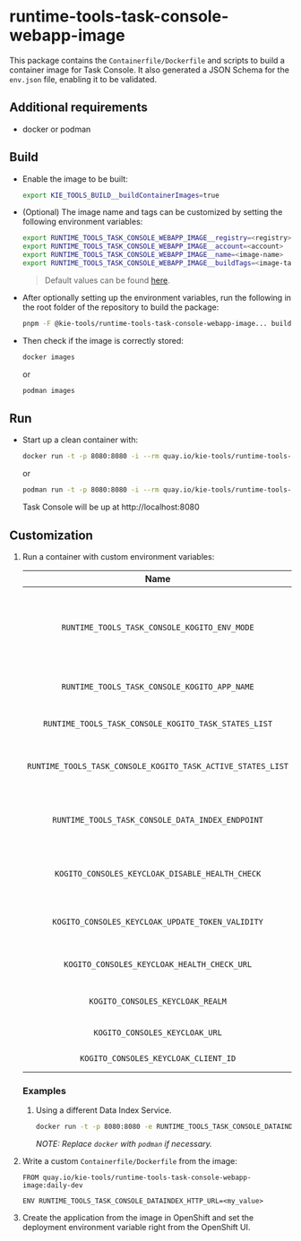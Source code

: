 # runtime-tools-task-console-webapp-image

This package contains the `Containerfile/Dockerfile` and scripts to build a container image for Task Console. It also generated a JSON Schema for the `env.json` file, enabling it to be validated.

## Additional requirements

- docker or podman

## Build

- Enable the image to be built:

  ```bash
  export KIE_TOOLS_BUILD__buildContainerImages=true
  ```

- (Optional) The image name and tags can be customized by setting the following environment variables:

  ```bash
  export RUNTIME_TOOLS_TASK_CONSOLE_WEBAPP_IMAGE__registry=<registry>
  export RUNTIME_TOOLS_TASK_CONSOLE_WEBAPP_IMAGE__account=<account>
  export RUNTIME_TOOLS_TASK_CONSOLE_WEBAPP_IMAGE__name=<image-name>
  export RUNTIME_TOOLS_TASK_CONSOLE_WEBAPP_IMAGE__buildTags=<image-tags>
  ```

  > Default values can be found [here](./env/index.js).

- After optionally setting up the environment variables, run the following in the root folder of the repository to build the package:

  ```bash
  pnpm -F @kie-tools/runtime-tools-task-console-webapp-image... build:prod
  ```

- Then check if the image is correctly stored:

  ```bash
  docker images
  ```

  or

  ```bash
  podman images
  ```

## Run

- Start up a clean container with:

  ```bash
  docker run -t -p 8080:8080 -i --rm quay.io/kie-tools/runtime-tools-task-console-image:daily-dev
  ```

  or

  ```bash
  podman run -t -p 8080:8080 -i --rm quay.io/kie-tools/runtime-tools-task-console-image:daily-dev
  ```

  Task Console will be up at http://localhost:8080

## Customization

1. Run a container with custom environment variables:

   [comment]: <> (//TODO: Use EnvJson.schema.json to generate this documentation somehow.. See https://github.com/kiegroup/kie-issues/issues/16)

   |                            Name                             |                          Description                          |                                         Default                                         |
   | :---------------------------------------------------------: | :-----------------------------------------------------------: | :-------------------------------------------------------------------------------------: |
   |        `RUNTIME_TOOLS_TASK_CONSOLE_KOGITO_ENV_MODE`         | Env Mode: "PROD" or "DEV". PROD enables Keycloak integration. | See [ defaultEnvJson.ts ](../runtime-tools-task-console-webapp/build/defaultEnvJson.js) |
   |        `RUNTIME_TOOLS_TASK_CONSOLE_KOGITO_APP_NAME`         |                    Task Console app name.                     | See [ defaultEnvJson.ts ](../runtime-tools-task-console-webapp/build/defaultEnvJson.js) |
   |    `RUNTIME_TOOLS_TASK_CONSOLE_KOGITO_TASK_STATES_LIST`     |                   Pre-selected task states.                   | See [ defaultEnvJson.ts ](../runtime-tools-task-console-webapp/build/defaultEnvJson.js) |
   | `RUNTIME_TOOLS_TASK_CONSOLE_KOGITO_TASK_ACTIVE_STATES_LIST` |               Pre-selected task active states.                | See [ defaultEnvJson.ts ](../runtime-tools-task-console-webapp/build/defaultEnvJson.js) |
   |      `RUNTIME_TOOLS_TASK_CONSOLE_DATA_INDEX_ENDPOINT`       |        The URL that points to the Data Index service.         | See [ defaultEnvJson.ts ](../runtime-tools-task-console-webapp/build/defaultEnvJson.js) |
   |       `KOGITO_CONSOLES_KEYCLOAK_DISABLE_HEALTH_CHECK`       |                Disables Keycloak health-check.                | See [ defaultEnvJson.ts ](../runtime-tools-task-console-webapp/build/defaultEnvJson.js) |
   |      `KOGITO_CONSOLES_KEYCLOAK_UPDATE_TOKEN_VALIDITY`       |               Update token validity in minutes.               | See [ defaultEnvJson.ts ](../runtime-tools-task-console-webapp/build/defaultEnvJson.js) |
   |         `KOGITO_CONSOLES_KEYCLOAK_HEALTH_CHECK_URL`         |                  Keycloak health-check URL.                   | See [ defaultEnvJson.ts ](../runtime-tools-task-console-webapp/build/defaultEnvJson.js) |
   |              `KOGITO_CONSOLES_KEYCLOAK_REALM`               |                     Keycloak realm name.                      | See [ defaultEnvJson.ts ](../runtime-tools-task-console-webapp/build/defaultEnvJson.js) |
   |               `KOGITO_CONSOLES_KEYCLOAK_URL`                |                      Keycloak auth URL.                       | See [ defaultEnvJson.ts ](../runtime-tools-task-console-webapp/build/defaultEnvJson.js) |
   |            `KOGITO_CONSOLES_KEYCLOAK_CLIENT_ID`             |                      Keycloak Client ID.                      | See [ defaultEnvJson.ts ](../runtime-tools-task-console-webapp/build/defaultEnvJson.js) |

   ### Examples

   1. Using a different Data Index Service.

      ```bash
      docker run -t -p 8080:8080 -e RUNTIME_TOOLS_TASK_CONSOLE_DATAINDEX_HTTP_URL=<my_value> -i --rm quay.io/kie-tools/runtime-tools-task-console-webapp-image:daily-dev
      ```

      _NOTE: Replace `docker` with `podman` if necessary._

2. Write a custom `Containerfile/Dockerfile` from the image:

   ```docker
   FROM quay.io/kie-tools/runtime-tools-task-console-webapp-image:daily-dev

   ENV RUNTIME_TOOLS_TASK_CONSOLE_DATAINDEX_HTTP_URL=<my_value>
   ```

3. Create the application from the image in OpenShift and set the deployment environment variable right from the OpenShift UI.

